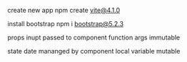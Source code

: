 create new app
npm create vite@4.1.0


install bootstrap
npm i bootstrap@5.2.3 



props
inupt passed to component
function args
immutable

state
date mananged by component
local variable
mutable